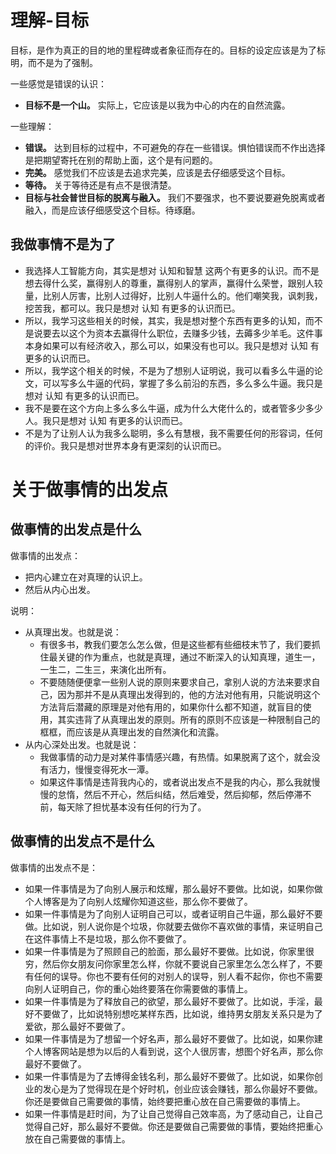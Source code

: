 # 理解-目标

目标，是作为真正的目的地的里程碑或者象征而存在的。目标的设定应该是为了标明，而不是为了强制。


一些感觉是错误的认识：

- **目标不是一个山。** 实际上，它应该是以我为中心的内在的自然流露。


一些理解：

- **错误。** 达到目标的过程中，不可避免的存在一些错误。惧怕错误而不作出选择是把期望寄托在别的帮助上面，这个是有问题的。
- **完美。** 感觉我们不应该是去追求完美，应该是去仔细感受这个目标。
- **等待。** 关于等待还是有点不是很清楚。
- **目标与社会普世目标的脱离与融入。** 我们不要强求，也不要说要避免脱离或者融入，而是应该仔细感受这个目标。待琢磨。




## 我做事情不是为了


- 我选择人工智能方向，其实是想对 认知和智慧 这两个有更多的认识。而不是想去得什么奖，赢得别人的尊重，赢得别人的掌声，赢得什么荣誉，跟别人较量，比别人厉害，比别人过得好，比别人牛逼什么的。他们嘲笑我，讽刺我，挖苦我，都可以。我只是想对 认知 有更多的认识而已。
- 所以，我学习这些相关的时候，其实，我是想对整个东西有更多的认知，而不是说要去以这个为资本去赢得什么职位，去赚多少钱，去薅多少羊毛。这件事本身如果可以有经济收入，那么可以，如果没有也可以。我只是想对 认知 有更多的认识而已。
- 所以，我学这个相关的时候，不是为了想别人证明说，我可以看多么牛逼的论文，可以写多么牛逼的代码，掌握了多么前沿的东西，多么多么牛逼。我只是想对 认知 有更多的认识而已。
- 我不是要在这个方向上多么多么牛逼，成为什么大佬什么的，或者管多少多少人。我只是想对 认知 有更多的认识而已。
- 不是为了让别人认为我多么聪明，多么有慧根，我不需要任何的形容词，任何的评价。我只是想对世界本身有更深刻的认识而已。



# 关于做事情的出发点

## 做事情的出发点是什么

做事情的出发点：

- 把内心建立在对真理的认识上。
- 然后从内心出发。

说明：

- 从真理出发。也就是说：
  - 有很多书，教我们要怎么怎么做，但是这些都有些细枝末节了，我们要抓住最关键的作为重点，也就是真理，通过不断深入的认知真理，道生一，一生二，二生三，来演化出所有。
  - 不要随随便便拿一些别人说的原则来要求自己，拿别人说的方法来要求自己，因为那并不是从真理出发得到的，他的方法对他有用，只能说明这个方法背后潜藏的原理是对他有用的，如果你什么都不知道，就盲目的使用，其实违背了从真理出发的原则。所有的原则不应该是一种限制自己的框框，而应该是从真理出发的自然演化和流露。
- 从内心深处出发。也就是说：
  - 我做事情的动力是对某件事情感兴趣，有热情。如果脱离了这个，就会没有活力，慢慢变得死水一潭。
  - 如果这件事情是违背我内心的，或者说出发点不是我的内心，那么我就慢慢的怠惰，然后不开心，然后纠结，然后难受，然后抑郁，然后停滞不前，每天除了担忧基本没有任何的行为了。

## 做事情的出发点不是什么

做事情的出发点不是：

- 如果一件事情是为了向别人展示和炫耀，那么最好不要做。比如说，如果你做个人博客是为了向别人炫耀你知道这些，那么你不要做了。
- 如果一件事情是为了向别人证明自己可以，或者证明自己牛逼，那么最好不要做。比如说，别人说你是个垃圾，你就要去做你不喜欢做的事情，来证明自己在这件事情上不是垃圾，那么你不要做了。
- 如果一件事情是为了照顾自己的脸面，那么最好不要做。比如说，你家里很穷，然后你女朋友问你家里怎么样，你就不要说自己家里怎么怎么样了，不要有任何的误导。你也不要有任何的对别人的误导，别人看不起你，你也不需要向别人证明自己，你的重心始终要落在你需要做的事情上。
- 如果一件事情是为了释放自己的欲望，那么最好不要做了。比如说，手淫，最好不要做了，比如说特别想吃某样东西，比如说，维持男女朋友关系只是为了爱欲，那么最好不要做了。
- 如果一件事情是为了想留一个好名声，那么最好不要做了。比如说，如果你建个人博客网站是想为以后的人看到说，这个人很厉害，想图个好名声，那么你最好不要做了。
- 如果一件事情是为了去博得金钱名利，那么最好不要做了。比如说，如果你创业的发心是为了觉得现在是个好时机，创业应该会赚钱，那么你最好不要做。你还是要做自己需要做的事情，始终要把重心放在自己需要做的事情上。
- 如果一件事情是赶时间，为了让自己觉得自己效率高，为了感动自己，让自己觉得自己好，那么最好不要做。你还是要做自己需要做的事情，要始终把重心放在自己需要做的事情上。
